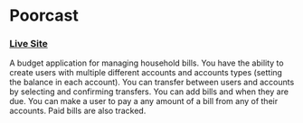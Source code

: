 # Poorcast 

### [Live Site](https://poorcast.netlify.app/)

A budget application for managing household bills. You have the ability to create users with multiple different accounts and accounts types (setting the balance in each account). You can transfer between users and accounts by selecting and confirming transfers. You can add bills and when they are due. You can make a user to pay a any amount of a bill from any of their accounts. Paid bills are also tracked.

